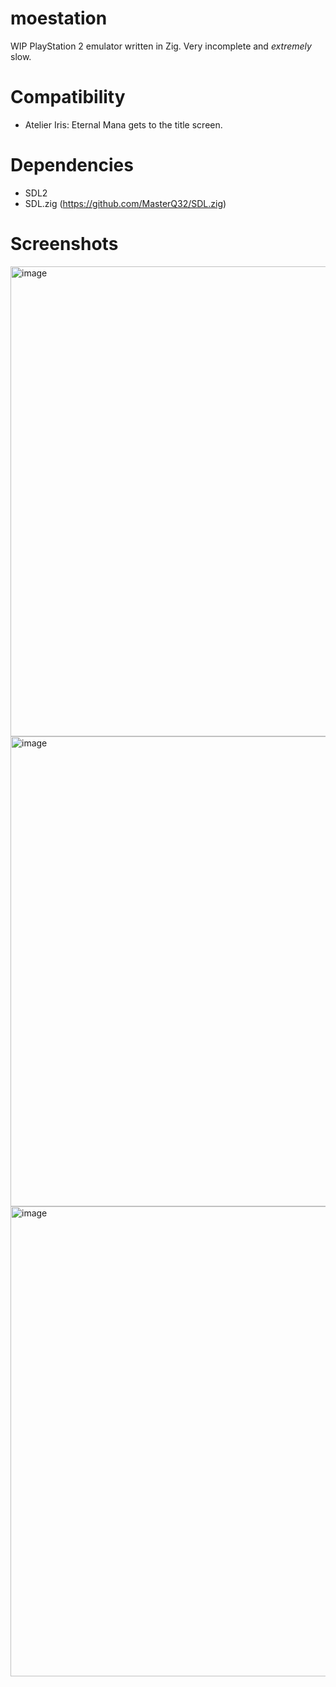 # moestation
 WIP PlayStation 2 emulator written in Zig. Very incomplete and *extremely* slow.

# Compatibility
 - Atelier Iris: Eternal Mana gets to the title screen.

# Dependencies
 - SDL2
 - SDL.zig (https://github.com/MasterQ32/SDL.zig)
 
 # Screenshots
 <img width="752" alt="image" src="https://user-images.githubusercontent.com/51570316/218983230-7a8ee45f-ae20-4956-99ff-608fac265770.png">
 <img width="752" alt="image" src="https://user-images.githubusercontent.com/51570316/218983845-32f9ba43-cf83-4441-9a31-b37dbd17c968.png">
 <img width="752" alt="image" src="https://user-images.githubusercontent.com/51570316/219281066-46d8b2b8-0ecb-45c5-8196-ccb927496af0.png">
